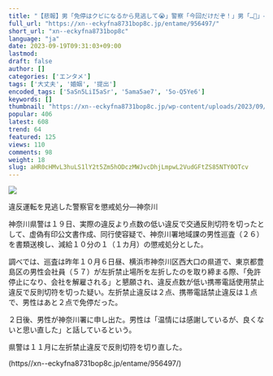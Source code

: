 ```yaml
---
title: "【悲報】男「免停はクビになるから見逃して😭」警察「今回だけだぞ！」男「…🤔」→"
full_url: "https://xn--eckyfna8731bop8c.jp/entame/956497/"
short_url: "xn--eckyfna8731bop8c"
language: "ja"
date: 2023-09-19T09:31:03+09:00
lastmod: 
draft: false
author: []
categories: ['エンタメ']
tags: ['大丈夫', '婚姻', '提出']
encoded_tags: ['5aSn5LiI5aSr', '5ama5ae7', '5o-Q5Ye6']
keywords: []
thumbnail: "https://xn--eckyfna8731bop8c.jp/wp-content/uploads/2023/09/567b3b36.jpg"
popular: 406
latest: 608
trend: 64
featured: 125
views: 110
comments: 98
weight: 18
slug: aHR0cHMvL3huLS1lY2t5Zm5hODczMWJvcDhjLmpwL2VudGFtZS85NTY0OTcv
---
```


![](https://xn--eckyfna8731bop8c.jp/wp-content/uploads/2023/09/567b3b36.jpg)

<span><p>違反運転を見逃した警察官を懲戒処分—神奈川</p><p> 神奈川県警は１９日、実際の違反より点数の低い違反で交通反則切符を切ったとして、虚偽有印公文書作成、同行使容疑で、神奈川署地域課の男性巡査（２６）を書類送検し、減給１０分の１（１カ月）の懲戒処分とした。</p><p> 調べでは、巡査は昨年１０月６日昼、横浜市神奈川区西大口の県道で、東京都豊島区の男性会社員（５７）が左折禁止場所を左折したのを取り締まる際、「免許停止になり、会社を解雇される」と懇願され、違反点数が低い携帯電話使用禁止違反で反則切符を切った疑い。左折禁止違反は２点、携帯電話禁止違反は１点で、男性はあと２点で免停だった。</p><p> ２日後、男性が神奈川署に申し出た。男性は「温情には感謝しているが、良くないと思い直した」と話しているという。</p><p> 県警は１１月に左折禁止違反で反則切符を切り直した。 </p></span>

(https//xn--eckyfna8731bop8c.jp/entame/956497/)
